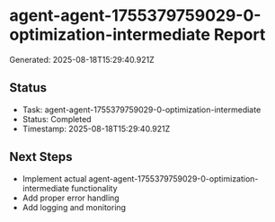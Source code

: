 # agent-agent-1755379759029-0-optimization-intermediate Report

Generated: 2025-08-18T15:29:40.921Z

## Status
- Task: agent-agent-1755379759029-0-optimization-intermediate
- Status: Completed
- Timestamp: 2025-08-18T15:29:40.921Z

## Next Steps
- Implement actual agent-agent-1755379759029-0-optimization-intermediate functionality
- Add proper error handling
- Add logging and monitoring
